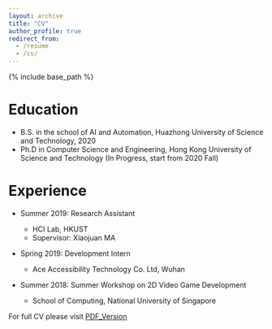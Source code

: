 ```yaml
---
layout: archive
title: "CV"
author_profile: true
redirect_from:
  - /resume
  - /cv/
---
```


{% include base_path %}

Education
======
* B.S. in the school of AI and Automation, Huazhong University of Science and Technology, 2020
* Ph.D in Computer Science and Engineering, Hong Kong University of Science and Technology (In Progress, start from 2020 Fall)

Experience
======
* Summer 2019: Research Assistant
  * HCI Lab, HKUST
  * Supervisor: Xiaojuan MA

* Spring 2019: Development Intern
  * Ace Accessibility Technology Co. Ltd, Wuhan

* Summer 2018: Summer Workshop on 2D Video Game Development
  * School of Computing, National University of Singapore

For full CV please visit [PDF_Version](https://maybelee.github.io/files/CV.pdf)